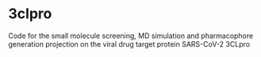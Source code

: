 # 3clpro
Code for the small molecule screening, MD simulation and pharmacophore generation projection on the viral drug target protein SARS-CoV-2 3CLpro
